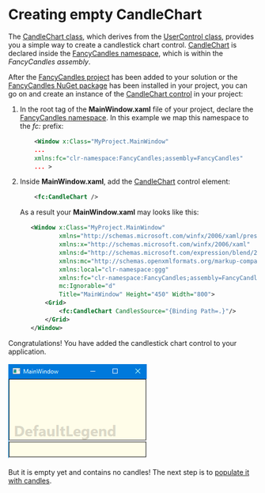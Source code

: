 # Creating empty CandleChart

The [CandleChart class](https://gellerda.github.io/FancyCandles/api/FancyCandles.CandleChart.html), which derives from the [UserControl class](https://docs.microsoft.com/en-us/dotnet/api/system.windows.controls.usercontrol?view=netframework-4.8), provides you a simple way to create a candlestick chart control. [CandleChart](https://gellerda.github.io/FancyCandles/api/FancyCandles.CandleChart.html) is declared inside the [FancyCandles namespace](https://gellerda.github.io/FancyCandles/api/FancyCandles.html), which is within the *FancyCandles assembly*.

After the [FancyCandles project](https://github.com/gellerda/FancyCandles) has been added to your solution or the [FancyCandles NuGet package](https://www.nuget.org/packages/FancyCandles/) has been installed in your project, you can go on and create an instance of the [CandleChart control](https://gellerda.github.io/FancyCandles/api/FancyCandles.CandleChart.html) in your project:

1. In the root tag of the **MainWindow.xaml** file of your project, declare the [FancyCandles namespace](https://gellerda.github.io/FancyCandles/api/FancyCandles.html). In this example we map this namespace to the *fc:* prefix:

    ```xml
        <Window x:Class="MyProject.MainWindow"
        ...
        xmlns:fc="clr-namespace:FancyCandles;assembly=FancyCandles"
        ... >
    ```
1. Inside **MainWindow.xaml**, add the [CandleChart](https://gellerda.github.io/FancyCandles/api/FancyCandles.CandleChart.html) control element:

    ```xml
        <fc:CandleChart />
    ```
   As a result your **MainWindow.xaml** may looks like this:

    ```xml
       <Window x:Class="MyProject.MainWindow"
               xmlns="http://schemas.microsoft.com/winfx/2006/xaml/presentation"
               xmlns:x="http://schemas.microsoft.com/winfx/2006/xaml"
               xmlns:d="http://schemas.microsoft.com/expression/blend/2008"
               xmlns:mc="http://schemas.openxmlformats.org/markup-compatibility/2006"
               xmlns:local="clr-namespace:ggg"
               xmlns:fc="clr-namespace:FancyCandles;assembly=FancyCandles"
               mc:Ignorable="d"
               Title="MainWindow" Height="450" Width="800">
           <Grid>
               <fc:CandleChart CandlesSource="{Binding Path=.}"/>
           </Grid>
       </Window>       
    ```

Congratulations! You have added the candlestick chart control to your application.<br><br>
![Manage NuGet Packages](../images/screen_empty_chart.png)<br><br>
   But it is empty yet and contains no candles! The next step is to [populate it with candles](populating_candlestick_chart.md).
